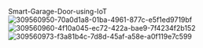 Smart-Garage-Door-using-IoT
![309560950-70a0d1a8-01ba-4961-877c-e5f1ed9719bf](https://github.com/Lavakumar814/-Smart-Garage-Door-using-IoT/assets/157695400/e9e6c852-aeff-4890-bdb6-2f20a977cfc0)
![309560960-4f10a045-ec72-422a-bae9-7f4234f2b152](https://github.com/Lavakumar814/-Smart-Garage-Door-using-IoT/assets/157695400/aea3f229-9adc-4368-8093-d17594b6f778)
![309560973-f3a81b4c-7d8d-45af-a58e-a0f119e7c599](https://github.com/Lavakumar814/-Smart-Garage-Door-using-IoT/assets/157695400/a45ff09f-4485-49c4-bb11-8fb0b901678b)
